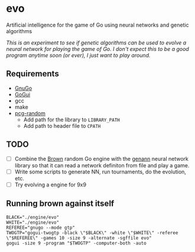 # evo
Artificial intelligence for the game of Go using neural networks and genetic algorithms

_This is an experiment to see if genetic algorithms can be used to evolve a neural network for playing the game of Go. I don't expect this to be a good program anytime soon (or ever), I just want to play around._

## Requirements

* [GnuGo](https://www.gnu.org/software/gnugo/)
* [GoGui](https://github.com/Remi-Coulom/gogui)
* gcc
* make
* [pcg-random](https://www.pcg-random.org/using-pcg-c.html)
  * Add path for the library to `LIBRARY_PATH`
  * Add path to header file to `CPATH`

## TODO

- [ ] Combine the [Brown](http://www.lysator.liu.se/%7Egunnar/gtp/brown-1.0.tar.gz) random Go engine with the [genann](https://github.com/codeplea/genann) neural network library so that it can read a network definiton from file and play a game.
- [ ] Write some scripts to generate NN, run tournaments, do the evolution, etc.
- [ ] Try evolving a engine for 9x9

## Running brown against itself

```
BLACK="./engine/evo"
WHITE="./engine/evo"
REFEREE="gnugo --mode gtp"
TWOGTP="gogui-twogtp -black \"$BLACK\" -white \"$WHITE\" -referee \"$REFEREE\" -games 10 -size 9 -alternate -sgffile evo"
gogui -size 9 -program "$TWOGTP" -computer-both -auto
```
